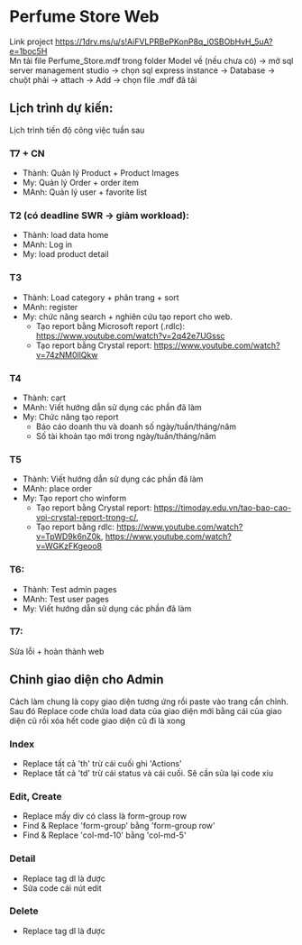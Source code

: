 # Perfume Store Web
Link project https://1drv.ms/u/s!AiFVLPRBePKonP8q_i0SBObHvH_5uA?e=1boc5H \
Mn tải file Perfume_Store.mdf trong folder Model về (nếu chưa có) -> mở sql server management studio -> chọn sql express instance -> Database -> chuột phải -> attach -> Add -> chọn file .mdf đã tải 
## Lịch trình dự kiến:
Lịch trình tiến độ công việc tuần sau
### T7 + CN 
- Thành: Quản lý Product + Product Images
- My:  Quản lý Order + order item
- MAnh: Quản lý user + favorite list
### T2 (có deadline SWR -> giảm workload):
- Thành: load data home
- MAnh: Log in
- My: load product detail
### T3
- Thành: Load category + phân trang + sort
- MAnh: register
- My: chức năng search + nghiên cứu tạo report cho web. 
  - Tạo report bằng  Microsoft report (.rdlc): https://www.youtube.com/watch?v=2q42e7UGssc
  - Tạo report bằng Crystal report: https://www.youtube.com/watch?v=74zNM0llQkw
### T4
- Thành: cart
- MAnh: Viết hướng dẫn sử dụng các phần đã làm
- My: Chức năng tạo report
  - Báo cáo doanh thu và doanh số ngày/tuần/tháng/năm
  - Số tài khoản tạo mới trong ngày/tuần/tháng/năm
### T5
- Thành: Viết hướng dẫn sử dụng các phần đã làm
- MAnh: place order
- My: Tạo report cho winform
  - Tạo report bằng Crystal report: https://timoday.edu.vn/tao-bao-cao-voi-crystal-report-trong-c/, 
  - Tạo report bằng rdlc: https://www.youtube.com/watch?v=TpWD9k6nZ0k, https://www.youtube.com/watch?v=WGKzFKgeoo8
### T6: 
- Thành: Test admin pages
- MAnh: Test user pages
- My: Viết hướng dẫn sử dụng các phần đã làm
### T7: 
Sửa lỗi + hoàn thành web

## Chỉnh giao diện cho Admin
Cách làm chung là copy giao diện tương ứng rồi paste vào trang cần chỉnh. Sau đó Replace code chứa load data của giao diện mới bằng cái của giao diện cũ rồi xóa hết code giao diện cũ đi là xong
### Index 
- Replace tất cả 'th' trừ cái cuối ghi 'Actions'
- Replace tất cả 'td' trừ cái status và cái cuối. Sẽ cần sửa lại code xíu
### Edit, Create
- Replace mấy div có class là form-group row
- Find & Replace 'form-group' bằng 'form-group row'
- Find & Replace 'col-md-10' bằng 'col-md-5'
### Detail 
- Replace tag dl là được
- Sửa code cái nút edit
### Delete 
- Replace tag dl là được
